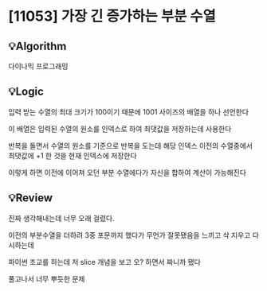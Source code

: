 # [11053] 가장 긴 증가하는 부분 수열
## 💡Algorithm
다이나믹 프로그래밍

## 💡Logic
입력 받는 수열의 최대 크기가 100이기 때문에 1001 사이즈의 배열을 하나 선언한다

이 배열은 입력된 수열의 원소를 인덱스로 하여 최댓값을 저장하는데 사용한다

반복을 돌면서 수열의 원소를 기준으로 반복을 도는데 해당 인덱스 이전의 수열중에서 최댓값에 +1 한 것을 현재 인덱스에 저장한다

이렇게 하면 이전에 이어져 오던 부분 수열에다가 자신을 합하여 계산이 가능해진다

## 💡Review
진짜 생각해내는데 너무 오래 걸렸다.

이전의 부분수열을 더하려 3중 포문까지 했다가 무언가 잘못됐음을 느끼고 삭 지우고 다시하는데

파이썬 조교를 하는데 저 slice 개념을 보고 오? 하면서 짜니까 됐다 

풀고나서 너무 뿌듯한 문제
